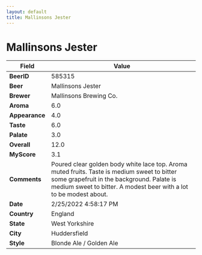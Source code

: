 ```yaml
---
layout: default
title: Mallinsons Jester
---
```


# Mallinsons Jester

| Field         | Value     |
|---------------|-----------|
| **BeerID** | 585315 |
| **Beer** | Mallinsons Jester |
| **Brewer** | Mallinsons Brewing Co. |
| **Aroma** | 6.0 |
| **Appearance** | 4.0 |
| **Taste** | 6.0 |
| **Palate** | 3.0 |
| **Overall** | 12.0 |
| **MyScore** | 3.1 |
| **Comments** | Poured clear golden body white lace top. Aroma muted fruits. Taste is medium sweet to bitter some grapefruit in the background. Palate is medium sweet to bitter. A modest beer with a lot to be modest about. |
| **Date** | 2/25/2022 4:58:17 PM |
| **Country** | England |
| **State** | West Yorkshire |
| **City** | Huddersfield |
| **Style** | Blonde Ale / Golden Ale |
